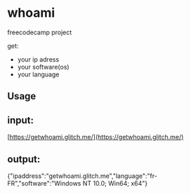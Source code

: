whoami
=========================
freecodecamp project

get:
- your ip adress
- your software(os)
- your language



Usage
------------

## input: 
[https://getwhoami.glitch.me/](https://getwhoami.glitch.me/)

## output:
{"ipaddress":"getwhoami.glitch.me","language":"fr-FR","software":"Windows NT 10.0; Win64; x64"}




